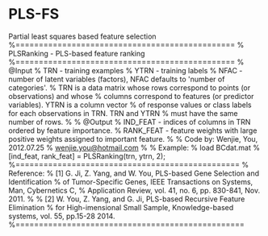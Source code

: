 # PLS-FS
Partial least squares based feature selection
%===============================================
%   PLSRanking - PLS-based feature ranking
%===============================================
% @Input
%  TRN  -  training examples
%  YTRN - training labels
%   NFAC - number of  latent variables (factors), NFAC defaults to 'number of categories'.
%   TRN is a data matrix whose rows correspond to points (or observations) and whose
%   columns correspond to features (or predictor variables). YTRN is a column vector
%   of response values or class labels for each observations in TRN.  TRN and YTRN
%   must have the same number of rows.
%
% @Output
%   IND_FEAT  -  indices of columns in TRN ordered by feature importance.
%   RANK_FEAT - feature weights with large positive weights assigned to important feature.
%
%   Code by: Wenjie, You, 2012.07.25
%   wenjie.you@hotmail.com
%
%   Example:
%   load BCdat.mat
%   [ind_feat, rank_feat] = PLSRanking(trn, ytrn, 2);
%================================================
%   Reference:
%   [1] G. Ji, Z. Yang, and W. You, PLS-based Gene Selection and Identification
%         of Tumor-Specific Genes, IEEE Transactions on Systems, Man, Cybernetics C,
%         Application Review, vol. 41, no. 6, pp. 830-841, Nov. 2011.
%
%   [2] W. You, Z. Yang, and G. Ji, PLS-based Recursive Feature Elimination
%         for High-imensional Small Sample, Knowledge-based systems, vol. 55, pp.15-28 2014.
%=================================================


 
